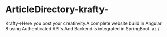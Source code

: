 # ArticleDirectory-krafty-
Krafty->Here you post your creatinvity.A complete website build in Angular 8 using Authenticated API's.And Backend is integrated in 
SpringBoot.
az
/
